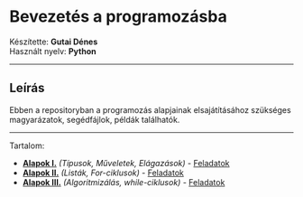 # Bevezetés a programozásba

Készítette: **Gutai Dénes** \
Használt nyelv: **Python**

---

## Leírás

Ebben a repositoryban a programozás alapjainak elsajátításához szükséges magyarázatok, segédfájlok, példák találhatók.

---

Tartalom:

- **[Alapok I.](/basics/first.py)** _(Típusok, Műveletek, Elágazások)_ - [Feladatok](/feladatok/feladatok_1.md)
- **[Alapok II.](/basics/second.py)** _(Listák, For-ciklusok)_ - [Feladatok](/feladatok/feladatok_2.md)
- **[Alapok III.](/basics/third.py)** _(Algoritmizálás, while-ciklusok)_ - [Feladatok](/feladatok/feladatok_3.md)
